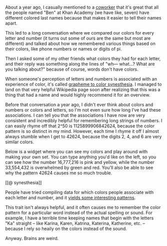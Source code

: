 About a year ago, I casually mentioned to a [coworker](https://twitter.com/ariabuckles) that it's great that all the people named "Ben" at Khan Academy (we have like, seven) have different colored last names because that makes it easier to tell their names apart.

This led to a long conversation where we compared our colors for every letter and number (it turns out some of ours are the same but most are different) and talked about how we remembered various things based on their colors, like phone numbers or names or digits of pi.

Then I asked some of my other friends what colors they had for each letter, and their reply was something along the lines of "wh— what...? What are you talking about?" because of course, words don't have colors.

When someone's perception of letters and numbers is associated with an experience of color, it's called [grapheme to color synesthesia](https://en.wikipedia.org/wiki/Grapheme_%E2%86%92_color_synesthesia). I managed to land on that very helpful Wikipedia page soon after realizing that this was a thing that had a name and would highly recommend it for an overview.

Before that conversation a year ago, I didn't ever think about colors and numbers or colors and letters, so I'm not even sure how long I've had these associations. I can tell you that the associations I have now are very consistent and incredibly helpful for remembering long strings of numbers. I can easily rhyme off that 2^50 is 1125899906842624, because the color pattern is so distinct in my mind. However, each time I rhyme it off I almost always stumble when I get to 42624, because the digits 2, 4, and 6 are very similar colors.

Below is a widget where you can see my colors and play around with making your own set. You can type anything you'd like on the left, so you can see how the number 16,777,216 is pink and yellow, while the number 33,554,432 is overwhelmed by green and red. You'll also be able to see why the pattern 42624 causes me so much trouble.

[[@ synesthesia]]

People have tried compiling data for which colors people associate with each letter and number, and it [yields some interesting patterns](http://www.musanim.com/synesthesia/).

This trait isn't always helpful, and it often causes me to remember the color pattern for a particular word instead of the actual spelling or sound. For example, I have a terrible time keeping names that begin with the letters "Ka" straight – like Karina, Karen, Katrina, Katerina, Katherine, etc. – because I rely so heaily on the colors instead of the sound.

Anyway. Brains are weird.

